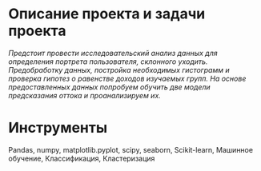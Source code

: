 # Описание проекта и задачи проекта
*Предстоит провести исследовательский анализ данных для определения портрета пользователя, склонного уходить. Предобработку данных, постройка необходимых гистограмм и проверка гипотез о равенстве доходов изучаемых групп. На основе предоставленных данных попробуем обучить две модели предсказания оттока и проанализируем их.*

# Инструменты
Pandas, numpy, matplotlib.pyplot, scipy, seaborn, Scikit-learn, Машинное обучение, Классификация, Кластеризация
